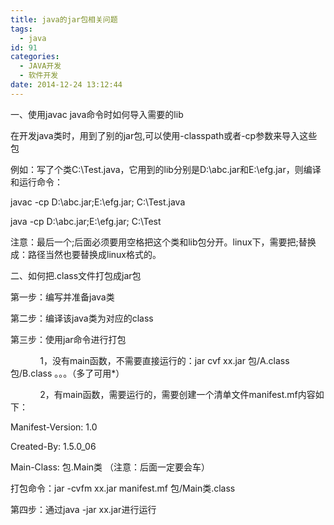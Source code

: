 ```yaml
---
title: java的jar包相关问题
tags:
  - java
id: 91
categories:
  - JAVA开发
  - 软件开发
date: 2014-12-24 13:12:44
---
```


一、使用javac java命令时如何导入需要的lib

在开发java类时，用到了别的jar包,可以使用-classpath或者-cp参数来导入这些包

例如：写了个类C:\Test.java，它用到的lib分别是D:\abc.jar和E:\efg.jar，则编译和运行命令：

javac -cp D:\abc.jar;E:\efg.jar; C:\Test.java

java -cp D:\abc.jar;E:\efg.jar; C:\Test

注意：最后一个;后面必须要用空格把这个类和lib包分开。linux下，需要把;替换成：路径当然也要替换成linux格式的。

二、如何把.class文件打包成jar包

第一步：编写并准备java类

第二步：编译该java类为对应的class

第三步：使用jar命令进行打包

&nbsp; &nbsp; &nbsp; &nbsp; &nbsp; &nbsp; 1，没有main函数，不需要直接运行的：jar cvf xx.jar 包/A.class 包/B.class 。。。（多了可用*）

&nbsp; &nbsp; &nbsp; &nbsp; &nbsp; &nbsp; 2，有main函数，需要运行的，需要创建一个清单文件manifest.mf内容如下：

Manifest-Version: 1.0

Created-By: 1.5.0_06

Main-Class: 包.Main类 （注意：后面一定要会车）

打包命令：jar -cvfm xx.jar manifest.mf 包/Main类.class

第四步：通过java -jar xx.jar进行运行